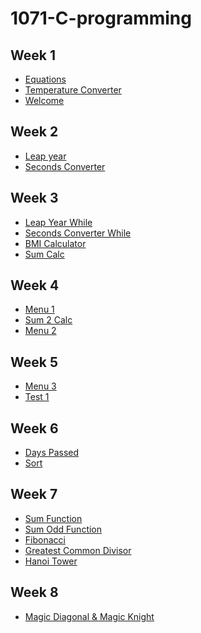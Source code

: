 # 1071-C-programming

## Week 1
* [Equations](https://github.com/GoldySlime/1071-C-programming/blob/master/w01/equations.cpp)
* [Temperature Converter](https://github.com/GoldySlime/1071-C-programming/blob/master/w01/tempconverter.cpp)
* [Welcome](https://github.com/GoldySlime/1071-C-programming/blob/master/w01/wellcome.cpp)

## Week 2
* [Leap year](https://github.com/GoldySlime/1071-C-programming/blob/master/w02/leap.cpp)
* [Seconds Converter](https://github.com/GoldySlime/1071-C-programming/blob/master/w02/seconds.cpp)

## Week 3
* [Leap Year While](https://github.com/GoldySlime/1071-C-programming/blob/master/w03/leapwhile.cpp)
* [Seconds Converter While](https://github.com/GoldySlime/1071-C-programming/blob/master/w03/secondswhile.cpp)
* [BMI Calculator](https://github.com/GoldySlime/1071-C-programming/blob/master/w03/BMI.cpp)
* [Sum Calc](https://github.com/GoldySlime/1071-C-programming/blob/master/w03/sum.cpp)

## Week 4
* [Menu 1](https://github.com/GoldySlime/1071-C-programming/blob/master/w04/menu.cpp)
* [Sum 2 Calc](https://github.com/GoldySlime/1071-C-programming/blob/master/w04/sum2.cpp)
* [Menu 2](https://github.com/GoldySlime/1071-C-programming/blob/master/w04/menu2.cpp)

## Week 5
* [Menu 3](https://github.com/GoldySlime/1071-C-programming/blob/master/w05/menu3.cpp)
* [Test 1](https://github.com/GoldySlime/1071-C-programming/blob/master/w05/test1.cpp)

## Week 6
* [Days Passed](https://github.com/GoldySlime/1071-C-programming/blob/master/w06/daysPassed.cpp)
* [Sort](https://github.com/GoldySlime/1071-C-programming/blob/master/w06/sort.cpp)

## Week 7
* [Sum Function](https://github.com/GoldySlime/1071-C-programming/blob/master/w07/sum.cpp)
* [Sum Odd Function](https://github.com/GoldySlime/1071-C-programming/blob/master/w07/sumodd.cpp)
* [Fibonacci](https://github.com/GoldySlime/1071-C-programming/blob/master/w07/fib.cpp)
* [Greatest Common Divisor](https://github.com/GoldySlime/1071-C-programming/blob/master/w07/gcd.cpp)
* [Hanoi Tower](https://github.com/GoldySlime/1071-C-programming/blob/master/w07/tower.cpp)

## Week 8
* [Magic Diagonal & Magic Knight](https://github.com/GoldySlime/1071-C-programming/blob/master/w08/magic.cpp)
<!--stackedit_data:
eyJoaXN0b3J5IjpbNDcwMzA1ODczLDIwNzUwNjU4NiwtNzc1OT
AzOTk1XX0=
-->
